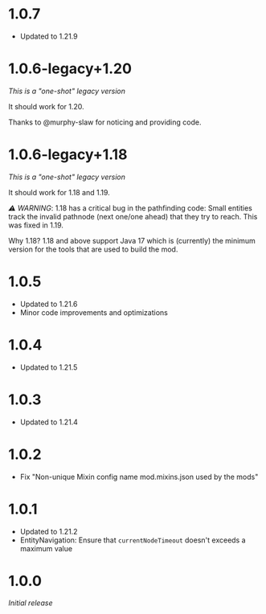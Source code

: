 # 1.0.7
* Updated to 1.21.9

# 1.0.6-legacy+1.20
_This is a "one-shot" legacy version_

It should work for 1.20.

Thanks to @murphy-slaw for noticing and providing code.

# 1.0.6-legacy+1.18
_This is a "one-shot" legacy version_

It should work for 1.18 and 1.19.

_⚠️ WARNING_: 1.18 has a critical bug in the pathfinding code: Small entities track the invalid pathnode (next one/one ahead) that they try to reach. This was fixed in 1.19.

Why 1.18?
1.18 and above support Java 17 which is (currently) the minimum version for the tools that are used to build the mod.

# 1.0.5
* Updated to 1.21.6
* Minor code improvements and optimizations

# 1.0.4
* Updated to 1.21.5

# 1.0.3
* Updated to 1.21.4

# 1.0.2
* Fix "Non-unique Mixin config name mod.mixins.json used by the mods"

# 1.0.1
* Updated to 1.21.2
* EntityNavigation: Ensure that ``currentNodeTimeout`` doesn't exceeds a maximum value

# 1.0.0
_Initial release_
